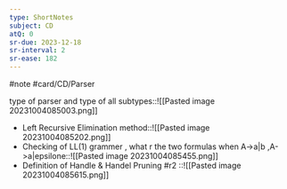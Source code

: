 ```yaml
---
type: ShortNotes
subject: CD
atQ: 0
sr-due: 2023-12-18
sr-interval: 2
sr-ease: 182
---
```

#note
#card/CD/Parser
 
type of parser and type of all subtypes::![[Pasted image 20231004085003.png]] <!--SR:!2024-01-23,63,310-->
- Left Recursive Elimination method::![[Pasted image 20231004085202.png]] <!--SR:!2023-12-31,46,290-->
- Checking of LL(1) grammer , what r the two formulas when  A->a|b ,A->a|epsilone::![[Pasted image 20231004085455.png]] <!--SR:!2024-01-22,62,310-->
- Definition of Handle & Handel Pruning #r2 ::![[Pasted image 20231004085615.png]] <!--SR:!2024-01-21,61,310-->
 
